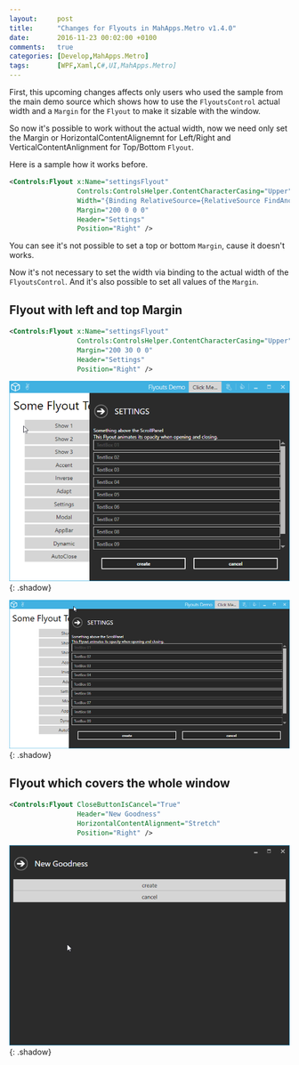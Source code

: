 ```yaml
---
layout:     post
title:      "Changes for Flyouts in MahApps.Metro v1.4.0"
date:       2016-11-23 00:02:00 +0100
comments:   true
categories: [Develop,MahApps.Metro]
tags:       [WPF,Xaml,C#,UI,MahApps.Metro]
---
```


First, this upcoming changes affects only users who used the sample from the main demo source which shows how to use the `FlyoutsControl` actual width and a `Margin` for the `Flyout` to make it sizable with the window.

So now it's possible to work without the actual width, now we need only set the Margin or HorizontalContentAlignemnt for Left/Right and VerticalContentAnlignment for Top/Bottom `Flyout`.

Here is a sample how it works before.

```xml
<Controls:Flyout x:Name="settingsFlyout"
                 Controls:ControlsHelper.ContentCharacterCasing="Upper"
                 Width="{Binding RelativeSource={RelativeSource FindAncestor, AncestorType=Controls:FlyoutsControl}, Path=ActualWidth}"
                 Margin="200 0 0 0"
                 Header="Settings"
                 Position="Right" />
```

You can see it's not possible to set a top or bottom `Margin`, cause it doesn't works.

Now it's not necessary to set the width via binding to the actual width of the `FlyoutsControl`. And it's also possible to set all values of the `Margin`.

## Flyout with left and top Margin

```xml
<Controls:Flyout x:Name="settingsFlyout"
                 Controls:ControlsHelper.ContentCharacterCasing="Upper"
                 Margin="200 30 0 0"
                 Header="Settings"
                 Position="Right" />
```

![Flyout sample 1](/assets/img/flyout01.png){: .shadow}

![Flyout sample 2](/assets/img/flyout02.png){: .shadow}

## Flyout which covers the whole window

```xml
<Controls:Flyout CloseButtonIsCancel="True"
                 Header="New Goodness"
                 HorizontalContentAlignment="Stretch"
                 Position="Right" />
```

![Flyout sample 3](/assets/img/flyout03.png){: .shadow}
